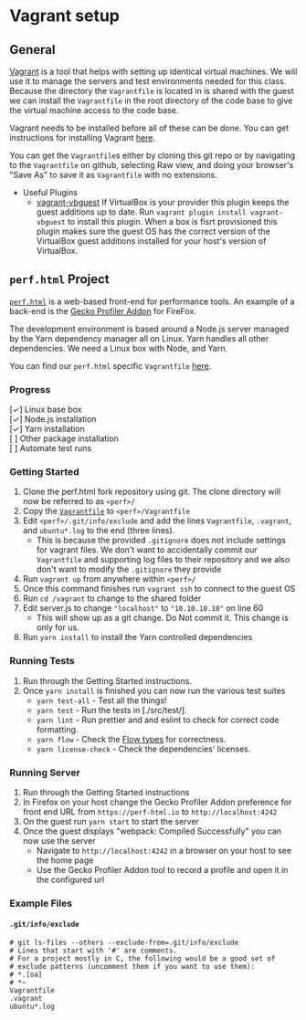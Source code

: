 # Vagrant setup

## General

[Vagrant][vagrant] is a tool that helps with setting up identical virtual
machines. We will use it to manage the servers and test environments needed for
this class. Because the directory the `Vagrantfile` is located in is shared with
the guest we can install the `Vagrantfile` in the root directory of the code
base to give the virtual machine access to the code base.

Vagrant needs to be installed before all of these can be done. You can get
instructions for installing Vagrant [here][vagrant_install].

You can get the `Vagrantfile`s either by cloning this git repo or by navigating
to the `Vagrantfile` on github, selecting Raw view, and doing your browser's
"Save As" to save it as `Vagrantfile` with no extensions.

* Useful Plugins
    * [vagrant-vbguest][vbguest] If VirtualBox is your provider this plugin
      keeps the guest additions up to date. Run `vagrant plugin install
      vagrant-vbguest` to install this plugin. When a box is fisrt provisioned
      this plugin makes sure the guest OS has the correct version of the
      VirtualBox guest additions installed for your host's version of
      VirtualBox.

## `perf.html` Project

[`perf.html`][perf] is a web-based front-end for performance tools. An
example of a back-end is the [Gecko Profiler Addon][gecko] for FireFox.

The development environment is based around a Node.js server managed by the Yarn
dependency manager all on Linux. Yarn handles all other dependencies. We need a
Linux box with Node, and Yarn.

You can find our `perf.html` specific `Vagrantfile` [here][perf_vagrant].

### Progress

[✓] Linux base box<br/>
[✓] Node.js installation<br/>
[✓] Yarn installation<br/>
[ ] Other package installation<br/>
[ ] Automate test runs

### Getting Started

1. Clone the perf.html fork repository using git. The clone directory will now
   be referred to as `<perf>/`
2. Copy the [`Vagrantfile`][perf_vagrant] to `<perf>/Vagrantfile`
3. Edit `<perf>/.git/info/exclude` and add the lines `Vagrantfile`, `.vagrant`,
   and `ubuntu*.log` to the end (three lines).
    * This is because the provided `.gitignore` does not include settings for
      vagrant files. We don't want to accidentally commit our `Vagrantfile` and
      supporting log files to their repository and we also don't want to modify
      the `.gitignore` they provide
4. Run `vagrant up` from anywhere within `<perf>/`
5. Once this command finishes run `vagrant ssh` to connect to the guest OS
6. Run `cd /vagrant` to change to the shared folder
7. Edit server.js to change `"localhost"` to `"10.10.10.10"` on line 60
    * This will show up as a git change. Do Not commit it. This change is only
    for us.
8. Run `yarn install` to install the Yarn controlled dependencies

### Running Tests

1. Run through the Getting Started instructions.
2. Once `yarn install` is finished you can now run the various test suites
    * `yarn test-all` - Test all the things!
    * `yarn test` - Run the tests in [./src/test/].
    * `yarn lint` - Run prettier and and eslint to check for correct code formatting.
    * `yarn flow` - Check the [Flow types](https://flow.org/) for correctness.
    * `yarn license-check` - Check the dependencies' licenses.

### Running Server

1. Run through the Getting Started instructions
2. In Firefox on your host change the Gecko Profiler Addon preference for front
   end URL from `https://perf-html.io` to `http://localhost:4242`
3. On the guest run `yarn start` to start the server
4. Once the guest displays "webpack: Compiled Successfully" you can now use the server
    * Navigate to `http://localhost:4242` in a browser on your host to see the
      home page
    * Use the Gecko Profiler Addon tool to record a profile and open it in the
      configured url

### Example Files

#### `.git/info/exclude`

```
# git ls-files --others --exclude-from=.git/info/exclude
# Lines that start with '#' are comments.
# For a project mostly in C, the following would be a good set of
# exclude patterns (uncomment them if you want to use them):
# *.[oa]
# *~
Vagrantfile
.vagrant
ubuntu*.log
```

[vagrant]: https://www.vagrantup.com/intro/index.html
[vagrant_install]: https://www.vagrantup.com/intro/getting-started/install.html
[vbguest]: https://github.com/dotless-de/vagrant-vbguest
[perf]: https://github.com/devtools-html/perf.html
[gecko]:  https://github.com/devtools-html/Gecko-Profiler-Addon
[perf_vagrant]: ./perf.html/Vagrantfile
